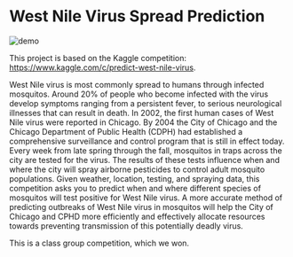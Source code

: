 # West Nile Virus Spread Prediction
![demo](spread.gif)

This project is based on the Kaggle competition: https://www.kaggle.com/c/predict-west-nile-virus.

West Nile virus is most commonly spread to humans through infected mosquitos. Around 20% of people who become infected with the virus develop symptoms ranging from a persistent fever, to serious neurological illnesses that can result in death.
In 2002, the first human cases of West Nile virus were reported in Chicago. By 2004 the City of Chicago and the Chicago Department of Public Health (CDPH) had established a comprehensive surveillance and control program that is still in effect today.
Every week from late spring through the fall, mosquitos in traps across the city are tested for the virus. The results of these tests influence when and where the city will spray airborne pesticides to control adult mosquito populations.
Given weather, location, testing, and spraying data, this competition asks you to predict when and where different species of mosquitos will test positive for West Nile virus. A more accurate method of predicting outbreaks of West Nile virus in mosquitos will help the City of Chicago and CPHD more efficiently and effectively allocate resources towards preventing transmission of this potentially deadly virus.

This is a class group competition, which we won.
